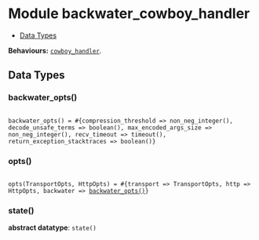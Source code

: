 

# Module backwater_cowboy_handler #
* [Data Types](#types)

__Behaviours:__ [`cowboy_handler`](cowboy_handler.md).

<a name="types"></a>

## Data Types ##




### <a name="type-backwater_opts">backwater_opts()</a> ###


<pre><code>
backwater_opts() = #{compression_threshold =&gt; non_neg_integer(), decode_unsafe_terms =&gt; boolean(), max_encoded_args_size =&gt; non_neg_integer(), recv_timeout =&gt; timeout(), return_exception_stacktraces =&gt; boolean()}
</code></pre>




### <a name="type-opts">opts()</a> ###


<pre><code>
opts(TransportOpts, HttpOpts) = #{transport =&gt; TransportOpts, http =&gt; HttpOpts, backwater =&gt; <a href="#type-backwater_opts">backwater_opts()</a>}
</code></pre>




### <a name="type-state">state()</a> ###


__abstract datatype__: `state()`

